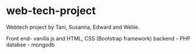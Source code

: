 # web-tech-project
Webtech project by Tani, Susanna, Edward and Welile.

Front end- vanilla js and HTML, CSS (Bootstrap framework)
backend - PHP
databse - mongodb
